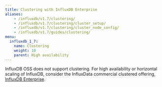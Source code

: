```yaml
---
title: Clustering with InfluxDB Enterprise
aliases:
    - /influxdb/v1.7/clustering/
    - /influxdb/v1.7/clustering/cluster_setup/
    - /influxdb/v1.7/clustering/cluster_node_config/
    - /influxdb/v1.7/guides/clustering/
menu:
  influxdb_1_7:
    name: Clustering
    weight: 10
    parent: High availability
---
```


InfluxDB OSS does not support clustering.
For high availability or horizontal scaling of InfluxDB, consider the InfluxData
commercial clustered offering,
[InfluxDB Enterprise](/enterprise_influxdb/latest/).
